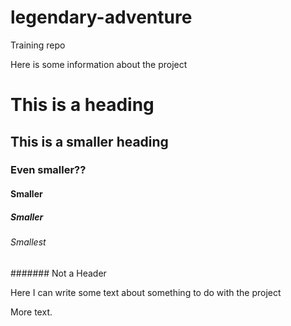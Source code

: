 # legendary-adventure
Training repo

Here is some information about the project

# This is a heading

## This is a smaller heading

### Even smaller??

#### Smaller

##### Smaller

###### Smallest

####### Not a Header

Here I can write some text about something to do with the project

More text.
